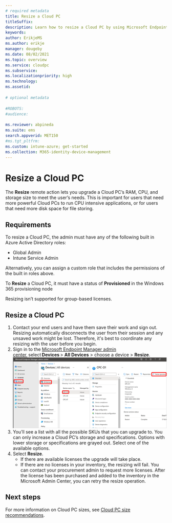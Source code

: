 ```yaml
---
# required metadata
title: Resize a Cloud PC
titleSuffix:
description: Learn how to resize a Cloud PC by using Microsoft Endpoint Manager.
keywords:
author: ErikjeMS  
ms.author: erikje
manager: dougeby
ms.date: 08/02/2021
ms.topic: overview
ms.service: cloudpc
ms.subservice:
ms.localizationpriority: high
ms.technology:
ms.assetid: 

# optional metadata

#ROBOTS:
#audience:

ms.reviewer: abpineda
ms.suite: ems
search.appverid: MET150
#ms.tgt_pltfrm:
ms.custom: intune-azure; get-started
ms.collection: M365-identity-device-management
---
```


# Resize a Cloud PC

The **Resize** remote action lets you upgrade a Cloud PC’s RAM, CPU, and storage size to meet the user’s needs. This is important for users that need more powerful Cloud PCs to run CPU intensive applications, or for users that need more disk space for file storing.

## Requirements

To resize a Cloud PC, the admin must have any of the following built in Azure Active Directory roles:

- Global Admin
- Intune Service Admin

Alternatively, you can assign a custom role that includes the permissions of the built in roles above.

To **Resize** a Cloud PC, it must have a status of **Provisioned** in the Windows 365 provisioning node

Resizing isn’t supported for group-based licenses.

## Resize a Cloud PC

1. Contact your end users and have them save their work and sign out. Resizing automatically disconnects the user from their session and any unsaved work might be lost. Therefore, it's best to coordinate any resizing with the user before you begin.
2. Sign in to the [Microsoft Endpoint Manager admin center](https://go.microsoft.com/fwlink/?linkid=2109431), select **Devices** > **All Devices** > choose a device > **Resize**.
![Screenshot of resize a Cloud PC](./media/resize-cloud-pc/resize.png)
3. You’ll see a list with all the possible SKUs that you can upgrade to. You can only increase a Cloud PC’s storage and specifications. Options with lower storage or specifications are grayed out. Select one of the available options.
4. Select **Resize**.
    - If there are available licenses the upgrade will take place.
    - If there are no licenses in your inventory, the resizing will fail. You can contact your procurement admin to request more licenses. After the license has been purchased and added to the inventory in the Microsoft Admin Center, you can retry the resize operation.

<!-- ########################## -->
## Next steps
For more information on Cloud PC sizes, see [Cloud PC size recommendations](cloud-pc-size-recommendations.md).
